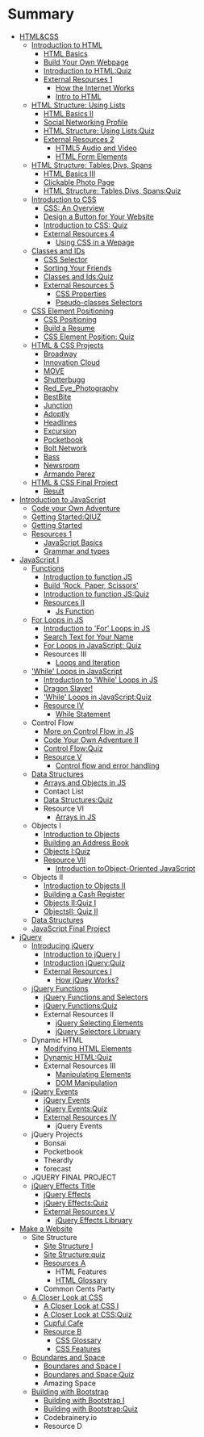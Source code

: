 # Summary

* [HTML&CSS](README.md)
    * [Introduction to HTML](adada.md)
        * [HTML Basics](html-basics.md)
        * [Build Your Own Webpage](build-your-own-webpage.md)
        * [Introduction to HTML:Quiz](introduction-to-htmlquiz.md)
        * [External Resourses 1](external-resourses.md)
            * [How the Internet Works](how-the-internet-works.md)
            * [Intro to HTML](intor-to-html.md)
    * [HTML Structure: Using Lists](html-structure-using-lists.md)
        * [HTML Basics II](html-basics-ii.md)
        * [Social Networking Profile](social-networking-profile.md)
        * [HTML Structure: Using Lists:Quiz](html-structure-using-listsquiz.md)
        * [External Resources 2](external-resources.md)
            * [HTML5 Audio and Video](html5-audio-and-video.md)
            * [HTML Form Elements](html-form-elements.md)
    * [HTML Structure: Tables,Divs, Spans](html-structure-tablesdivs-spans.md)
        * [HTML Basics III](html-basics-iii.md)
        * [Clickable Photo Page](clickable-photo-page.md)
        * [HTML Structure: Tables,Divs, Spans:Quiz](html-structure-tablesdivs-spansquiz.md)
    * [Introduction to CSS](introduction-to-css.md)
        * [CSS: An Overview](css-an-overview.md)
        * [Design a Button for Your Website](design-a-button-for-your-website.md)
        * [Introduction to CSS: Quiz](introduction-to-css-quiz.md)
        * [External Resources 4](external-resources.md)
            * [Using CSS in a Wepage](using-css-in-a-wepage.md)
    * [Classes and IDs](classes-and-ids.md)
        * [CSS Selector](css-selector.md)
        * [Sorting Your Friends](sorting-your-friends.md)
        * [Classes and Ids:Quiz](quiz.md)
        * [External Resources 5](external-resources.md)
            * [CSS Properties](css-properties.md)
            * [Pseudo-classes Selectors](pseudo-classes-selectors.md)
    * [CSS Element Positioning](css-element-positioning.md)
        * [CSS Positioning](css-positioning.md)
        * [Build a Resume](build-a-resume.md)
        * [CSS Element Position: Quiz](css-element-position-quiz.md)
    * [HTML & CSS Projects](html--css-projects.md)
        * [Broadway](broadway.md)
        * [Innovation Cloud](innovation-cloud.md)
        * [MOVE](move.md)
        * [Shutterbugg](shutterbugg.md)
        * [Red\_Eye\_Photography](redeyephotography.md)
        * [BestBite](bestbite.md)
        * [Junction](junction.md)
        * [Adoptly](adoptly.md)
        * [Headlines](headlines.md)
        * [Excursion](excursion.md)
        * [Pocketbook](pocketbook.md)
        * [Bolt Network](bolt-network.md)
        * [Bass](bass.md)
        * [Newsroom](newsroom.md)
        * [Armando Perez](armando-perez.md)
    * [HTML & CSS Final Project](html--css-final-project.md)
        * [Result](result.md)
* [Introduction to JavaScript](javascript.md)
    * [Code your Own Adventure](code-your-own-adventure.md)
    * [Getting Started:QIUZ](getting-startedqiuz.md)
    * [Getting Started](getting-started.md)
    * [Resources 1](resources-1.md)
        * [JavaScript Basics](javascript-basics.md)
        * [Grammar and types](grammar-and-types.md)
* [JavaScript I](javascript.md)
    * [Functions](functions.md)
        * [Introduction to function JS](introduction-to-function-js.md)
        * [Build 'Rock, Paper, Scissors'](duild-rock-paper-scissors.md)
        * [Introduction to function JS:Quiz](introduction-to-function-jsquiz.md)
        * [Resources II](resources-ii.md)
            * [Js Function](js-function.md)
    * [For Loops in JS](for-loops-in-javascript.md)
        * [Introduction to 'For' Loops in JS](introduction-to-for-loops-in-js.md)
        * [Search Text for Your Name](search-text-for-your-name.md)
        * [For Loops in JavaScript: Quiz](for-loops-in-javascript-quiz.md)
        * Resources III
            * [Loops and Iteration](loops-and-iteration.md)
    * ['While' Loops in JavaScript](while-loops-in-javascript.md)
        * [Introduction to 'While' Loops in JS](introduction-to-while-loops-in-js.md)
        * [Dragon Slayer!](dragon-slayer.md)
        * ['While' Loops in JavaScript:Quiz](while-loops-in-javascriptquiz.md)
        * [Resource IV](resource-iv.md)
            * [While Statement](while-statement.md)
    * Control Flow
        * [More on Control Flow in JS](more-on-control-flow-in-js.md)
        * [Code Your Own Adventure II](code-your-own-adventure-ii.md)
        * [Control Flow:Quiz](control-flowquiz.md)
        * [Resource V](resource-v.md)
            * [Control flow and error handling](control-flow-and-error-handling.md)
    * [Data Structures](data-structures.md)
        * [Arrays and Objects in JS](arrays-and-objects-in-js.md)
        * Contact List
        * [Data Structures:Quiz](data-structuresquiz.md)
        * Resource VI
            * [Arrays in JS](arrays-in-js.md)
    * Objects I
        * [Introduction to Objects](introduction-to-objects.md)
        * [Building an Address Book](building-an-address-book.md)
        * [Objects I:Quiz](objects-iquiz.md)
        * [Resource VII](resource-vi.md)
            * [Introduction toObject-Oriented JavaScript](introduction-toobject-oriented-javascript.md)
    * Objects II
        * [Introduction to Objects II](introduction-to-objects-ii.md)
        * [Building a Cash Register](building-a-cash-register.md)
        * [Objects II:Quiz I](objects-iiquiz.md)
        * [ObjectsII: Quiz II](objectsii-quiz-ii.md)
    * [Data Structures](data-structures.md)
    * [JavaScript Final Project](javascript-final-project.md)
* [jQuery](jquery.md)
    * [Introducing jQuery](introducing-jquery.md)
        * [Introduction to jQuery I](introduction-to-jquery.md)
        * [Introduction jQuery:Quiz](introduction-jqueryquiz.md)
        * [External Resources I](external-resources-i.md)
            * [How jQuey Works?](how-jquey-works.md)
    * [jQuery Functions](jquery-functions.md)
        * [jQuery Functions and Selectors](jquery-functions-and-selectors.md)
        * [jQuery Functions:Quiz](jquery-functionsquiz.md)
        * External Resources II
            * [jQuery Selecting Elements](jquery-selecting-elements.md)
            * [jQuery Selectors Libruary](jquery-selectors-libruary.md)
    * Dynamic HTML
        * [Modifying HTML Elements](modifying-html-elements.md)
        * [Dynamic HTML:Quiz](dynamic-htmlquiz.md)
        * External Resources III
            * [Manipulating Elements](manipulating-elements.md)
            * [DOM Manipulation](dom-manipulation.md)
    * [jQuery Events](jquery-events.md)
        * [jQuery Events](jquery-events.md)
        * [jQuery Events:Quiz](jquery-eventsquiz.md)
        * [External Resources IV](external-resources-iv.md)
            * jQuery Events
    * jQuery Projects
        * Bonsai
        * Pocketbook
        * Theardly
        * forecast
    * JQUERY FINAL PROJECT
    * [jQuery Effects Title](jquery-effects.md)
        * [jQuery Effects](jquery-effects.md)
        * [jQuery Effects:Quiz](jquery-effectsquiz.md)
        * [External Resources V](external-resources-v.md)
            * [jQuery Effects Libruary](jquery-effects-libruary.md)
* [Make a Website](make-a-website.md)
    * Site Structure
        * [Site Structure I](site-structure-i.md)
        * [Site Structure:quiz](site-structurequiz.md)
        * [Resources A](resources-a.md)
            * HTML Features
            * [HTML Glossary](html-glossary.md)
        * Common Cents Party
    * [A Closer Look at CSS](a-closer-look-at-css.md)
        * [A Closer Look at CSS I](a-closer-look-at-css-i.md)
        * [A Closer Look at CSS:Quiz](a-closer-look-at-cssquiz.md)
        * [Cupful Cafe](cupful-cafe.md)
        * [Resource B](resource-b.md)
            * [CSS Glossary](css-glossary.md)
            * [CSS Features](css-features.md)
    * [Boundares and Space](boundares-and-space.md)
        * [Boundares and Space I](boundares-and-space-i.md)
        * [Boundares and Space:Quiz](boundares-and-spacequiz.md)
        * Amazing Space
    * [Building with Bootstrap](building-with-bootstrap.md)
        * [Building with Bootstrap I](building-with-bootstrap-i.md)
        * [Building with Bootstrap:Quiz](building-with-bootstrapquiz.md)
        * Codebrainery.io
        * Resource D

